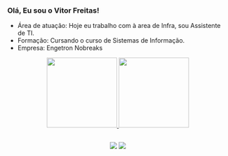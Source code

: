 ### Olá, Eu sou o Vitor Freitas!

- Área de atuação: Hoje eu trabalho com à area de Infra, sou Assistente de TI.
- Formação: Cursando o curso de Sistemas de Informação.
- Empresa: Engetron Nobreaks

<div align="center">
  <a href="https://github.com/vtfreitasx">
  <img height="160em" src="https://github-readme-stats.vercel.app/api?username=vtfreitasx&show_icons=true&theme=dracula&include_all_commits=true&count_private=true"/>
  <img height="160em" src="https://github-readme-stats.vercel.app/api/top-langs/?username=vtfreitasx&layout=compact&langs_count=7&theme=dracula"/>

  ##
 <div>
  <a href="https://instagram.com/vtfreitasx" target="_blank"><img src="https://img.shields.io/badge/-Instagram-%23E4405F?style=for-the-badge&logo=instagram&logoColor=white" target="_blank"></a>
   <a href="https://www.linkedin.com/in/vitor-hugo-freitas-9608b81a4/" target="_blank"><img src="https://img.shields.io/badge/-LinkedIn-%230077B5?style=for-the-badge&logo=linkedin&logoColor=white" target="_blank"></a> 
   
